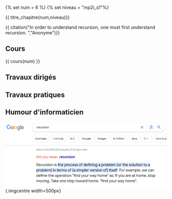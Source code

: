 
{% set num = 6 %}
{% set niveau = "mp2i_s1"%}

{{ titre_chapitre(num,niveau)}}

{{ citation("In order to understand recursion, one must first understand recursion.
","Anonyme")}}

## Cours

{{ cours(num) }}


## Travaux dirigés

## Travaux pratiques

## Humour d'informaticien
![punition](./Images/C6/recursion.png){.imgcentre width=500px}